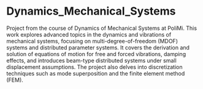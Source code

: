 # Dynamics_Mechanical_Systems
Project from the course of Dynamics of Mechanical Systems at PoliMi. This work explores advanced topics in the dynamics and vibrations of mechanical systems, focusing on multi-degree-of-freedom (MDOF) systems and distributed parameter systems. It covers the derivation and solution of equations of motion for free and forced vibrations, damping effects, and introduces beam-type distributed systems under small displacement assumptions. The project also delves into discretization techniques such as mode superposition and the finite element method (FEM).
